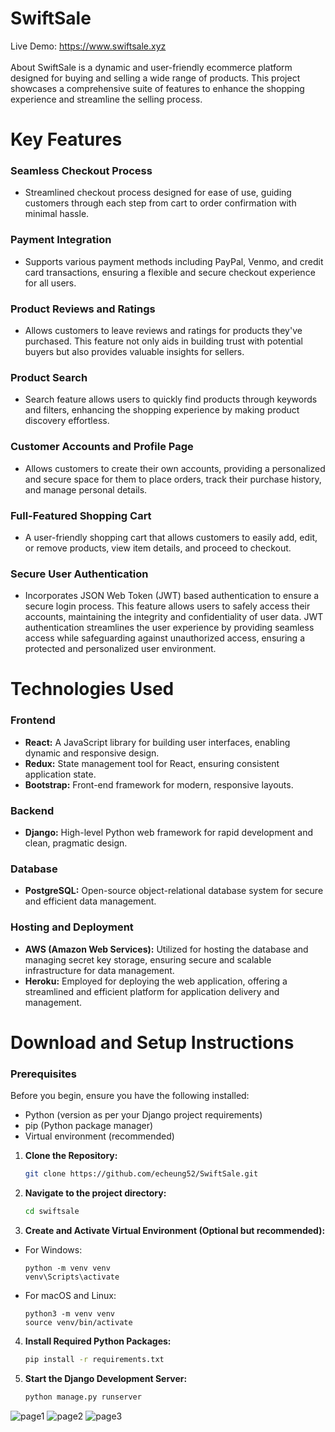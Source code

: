# SwiftSale
Live Demo: https://www.swiftsale.xyz <br><br>
About
SwiftSale is a dynamic and user-friendly ecommerce platform designed for buying and selling a wide range of products. This project showcases a comprehensive suite of features to enhance the shopping experience and streamline the selling process.

# Key Features 
### Seamless Checkout Process
- Streamlined checkout process designed for ease of use, guiding customers through each step from cart to order confirmation with minimal hassle.

### Payment Integration
- Supports various payment methods including PayPal, Venmo, and credit card transactions, ensuring a flexible and secure checkout experience for all users.

### Product Reviews and Ratings
- Allows customers to leave reviews and ratings for products they've purchased. This feature not only aids in building trust with potential buyers but also provides valuable insights for sellers.

### Product Search
- Search feature allows users to quickly find products through keywords and filters, enhancing the shopping experience by making product discovery effortless.

### Customer Accounts and Profile Page
- Allows customers to create their own accounts, providing a personalized and secure space for them to place orders, track their purchase history, and manage personal details.

### Full-Featured Shopping Cart
- A user-friendly shopping cart that allows customers to easily add, edit, or remove products, view item details, and proceed to checkout.

### Secure User Authentication
- Incorporates JSON Web Token (JWT) based authentication to ensure a secure login process. This feature allows users to safely access their accounts, maintaining the integrity and confidentiality of user data. JWT authentication streamlines the user experience by providing seamless access while safeguarding against unauthorized access, ensuring a protected and personalized user environment.



# Technologies Used

### Frontend
- **React:** A JavaScript library for building user interfaces, enabling dynamic and responsive design.
- **Redux:** State management tool for React, ensuring consistent application state.
- **Bootstrap:** Front-end framework for modern, responsive layouts.

### Backend
- **Django:** High-level Python web framework for rapid development and clean, pragmatic design.

### Database
- **PostgreSQL:** Open-source object-relational database system for secure and efficient data management.

### Hosting and Deployment
- **AWS (Amazon Web Services):**  Utilized for hosting the database and managing secret key storage, ensuring secure and scalable infrastructure for data management.
- **Heroku:** Employed for deploying the web application, offering a streamlined and efficient platform for application delivery and management.

# Download and Setup Instructions

### Prerequisites
Before you begin, ensure you have the following installed:
- Python (version as per your Django project requirements)
- pip (Python package manager)
- Virtual environment (recommended)


1. **Clone the Repository:**

   ```sh
   git clone https://github.com/echeung52/SwiftSale.git
   ```

2. **Navigate to the project directory:**

   ```sh
   cd swiftsale
   ```

3. **Create and Activate Virtual Environment (Optional but recommended):**
- For Windows:
  ```
  python -m venv venv
  venv\Scripts\activate
  ```
- For macOS and Linux:
  ```
  python3 -m venv venv
  source venv/bin/activate
  ```

4. **Install Required Python Packages:**
   ```sh
   pip install -r requirements.txt
   ```

5. **Start the Django Development Server:**
    ```sh
   python manage.py runserver
   ```
![page1](https://github.com/echeung52/SwiftSale-Ecommerce/assets/58400036/23b19c49-8f15-4446-b915-9dac6a304ffd)
![page2](https://github.com/echeung52/SwiftSale-Ecommerce/assets/58400036/bbac1aa7-bbbe-49a5-a6b1-14a2074c56e3)
![page3](https://github.com/echeung52/SwiftSale-Ecommerce/assets/58400036/100aff75-c955-4f97-be33-334de5cdabc3)

